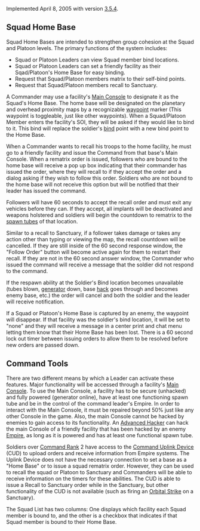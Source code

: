 Implemented April 8, 2005 with version [3.5.4](3.md.5.4).

## Squad Home Base

Squad Home Bases are intended to strengthen group cohesion at the Squad
and Platoon levels. The primary functions of the system includes:

- Squad or Platoon Leaders can view Squad member bind locations.
- Squad or Platoon Leaders can set a friendly facility as their
  Sqad/Platoon's Home Base for easy binding.
- Request that Squad/Platoon members matrix to their self-bind points.
- Request that Squad/Platoon members recall to Sanctuary.

A Commander may use a facility's [Main Console](../items/Main_Terminal.md)
to designate it as the Squad's Home Base. The home base will be
designated on the planetary and overhead proximity maps by a
recognizable [waypoint](Waypoint.md) marker (This waypoint is
toggleable, just like other waypoints). When a Squad/Platoon Member
enters the facility's SOI, they will be asked if they would like to bind
to it. This bind will replace the soldier's [bind](Bind.md)
point with a new bind point to the Home Base.

When a Commander wants to recall his troops to the home facility, he
must go to a friendly facility and issue the Command from that base's
Main Console. When a rematrix order is issued, followers who are bound
to the home base will receive a pop up box indicating that their
commander has issued the order, where they will recall to if they accept
the order and a dialog asking if they wish to follow this order.
Soldiers who are not bound to the home base will not receive this option
but will be notified that their leader has issued the command.

Followers will have 60 seconds to accept the recall order and must exit
any vehicles before they can. If they accept, all implants will be
deactivated and weapons holstered and soldiers will begin the countdown
to rematrix to the [spawn tubes](spawn_tube.md) of that
location.

Similar to a recall to Sanctuary, if a follower takes damage or takes
any action other than typing or viewing the map, the recall countdown
will be cancelled. If they are still inside of the 60 second response
window, the "Follow Order" button will become active again for them to
restart their recall. If they are not in the 60 second answer window,
the Commander who issued the command will receive a message that the
soldier did not respond to the command.

If the respawn ability at the Soldier's Bind location becomes
unavailable (tubes blown, [generator](../items/Generator.md) down, base
[hack](Hack.md) goes through and becomes enemy base, etc.) the
order will cancel and both the soldier and the leader will receive
notification.

If a Squad or Platoon's Home Base is captured by an enemy, the waypoint
will disappear. If that facility was the soldier's bind location, it
will be set to "none" and they will receive a message in a center print
and chat menu letting them know that their Home Base has been lost.
There is a 60 second lock out timer between issuing orders to allow them
to be resolved before new orders are passed down.

## Command Tools

There are two different means by which a Leader can activate these
features. Major functionality will be accessed through a facility's
[Main Console](../items/Main_Terminal.md). To use the Main Console, a
facility has to be secure (unhacked) and fully powered (generator
online), have at least one functioning spawn tube and be in the control
of the command leader's Empire. In order to interact with the Main
Console, it must be repaired beyond 50% just like any other Console in
the game. Also, the main Console cannot be hacked by enemies to gain
access to its functionality. An [Advanced
Hacker](../certifications/Advanced_Hacking.md) can hack the main Console of a
friendly facility that has been hacked by an enemy
[Empire](Empire.md), as long as it is powered and has at least
one functional spawn tube.

Soldiers over [Command Rank](Command_Rank.md) 2 have access to
the [Command Uplink Device](../weapons/Command_Uplink_Device.md) (CUD) to
upload orders and receive information from Empire systems. The Uplink
Device does not have the necessary connection to set a base as a "Home
Base" or to issue a squad rematrix order. However, they can be used to
recall the squad or Platoon to Sanctuary and Commanders will be able to
receive information on the timers for these abilities. The CUD is able
to issue a Recall to Sanctuary order while in the Sanctuary, but other
functionality of the CUD is not available (such as firing an [Orbital
Strike](../commands/Orbital_Strike.md) on a Sanctuary).

The Squad List has two columns: One displays which facility each Squad
member is bound to, and the other is a checkbox that indicates if that
Squad member is bound to their Home Base.

<!--[Category:Game Guides](Category:Game_Guides.md)-->
<!--[Category:Terminology](Category:Terminology.md)-->
